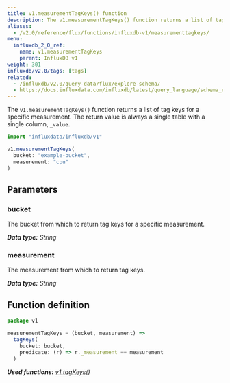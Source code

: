 ```yaml
---
title: v1.measurementTagKeys() function
description: The v1.measurementTagKeys() function returns a list of tag keys for a specific measurement.
aliases:
  - /v2.0/reference/flux/functions/influxdb-v1/measurementtagkeys/
menu:
  influxdb_2_0_ref:
    name: v1.measurementTagKeys
    parent: InfluxDB v1
weight: 301
influxdb/v2.0/tags: [tags]
related:
  - /influxdb/v2.0/query-data/flux/explore-schema/
  - https://docs.influxdata.com/influxdb/latest/query_language/schema_exploration#show-tag-keys, SHOW TAG KEYS in InfluxQL
---
```


The `v1.measurementTagKeys()` function returns a list of tag keys for a specific measurement.
The return value is always a single table with a single column, `_value`.

```js
import "influxdata/influxdb/v1"

v1.measurementTagKeys(
  bucket: "example-bucket",
  measurement: "cpu"
)
```

## Parameters

### bucket
The bucket from which to return tag keys for a specific measurement.

_**Data type:** String_

### measurement
The measurement from which to return tag keys.

_**Data type:** String_

## Function definition
```js
package v1

measurementTagKeys = (bucket, measurement) =>
  tagKeys(
    bucket: bucket,
    predicate: (r) => r._measurement == measurement
  )
```

_**Used functions:**
[v1.tagKeys()](/v2.0/reference/flux/stdlib/influxdb-v1/tagkeys)_
